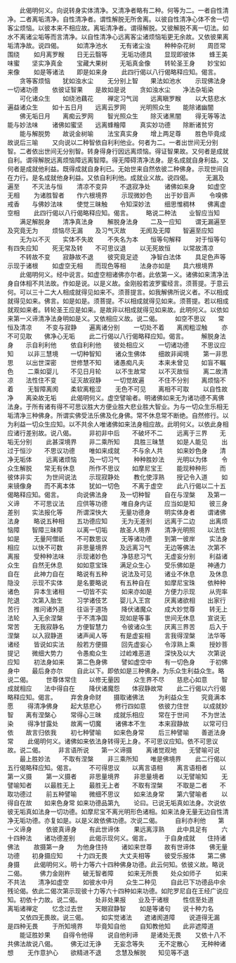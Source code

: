 <!-- { "loadSidebar": true } -->
　　此偈明何义。向说转身实体清净。又清净者略有二种。何等为二。一者自性清净。二者离垢清净。自性清净者。谓性解脱无所舍离。以彼自性清净心体不舍一切客尘烦恼。以彼本来不相应故。离垢清净者。谓得解脱。又彼解脱不离一切法。如水不离诸尘垢等而言清净。以自性清净心远离客尘诸烦恼垢更无余故。又依彼果离垢清净故。说四偈。
　　如清净池水　　无有诸尘浊
　　种种杂花树　　周匝常围绕
　　如月离罗睺　　日无云翳等
　　无垢功德具　　显现即彼体
　　蜂王美味蜜　　坚实净真金
　　宝藏大果树　　无垢真金像
　　转轮圣王身　　妙宝如来像
　　如是等诸法　　即是如来身
　　此四行偈以八行偈略释应知。偈言。
　　贪等客烦恼　　犹如浊水尘
　　无分别上智　　果法如池水
　　示现佛法身　　一切诸功德
　　依彼证智果　　是故如是说
　　贪如浊水尘　　净法杂垢染
　　可化诸众生　　如绕池藕花
　　禅定习气润　　远离瞋罗睺
　　以大慈悲水　　遍益诸众生
　　如十五日月　　远离云罗网
　　光明照众生　　能除诸幽闇
　　佛无垢日月　　离痴云罗网
　　智光照众生　　除灭诸黑闇
　　得无等等法　　能与妙法味
　　诸佛如蜜坚　　远离蜂糩障
　　真实妙功德　　除断诸贫穷
　　能与解脱势　　故说金树喻
　　法宝真实身　　增上两足尊
　　胜色毕竟成　　故说后三喻
　　又向说以二种智依自利利他业。何者为二。一者出世间无分别智。二者依出世间无分别智。转身得身行因远离烦恼。得证智果故。又何者是成就自利。谓得解脱远离烦恼障远离智障。得无障碍清净法身。是名成就自身利益。又何者是成就他利益。既得成就自身利已。无始世来自然依彼二种佛身。示现世间自在力行。是名成就他身利益。又依自利利他。成就业义故。说四偈。
　　无漏及遍至　　不灭法与恒
　　清凉不变异　　不退寂净处
　　诸佛如来身　　如虚空无相
　　为诸胜智者　　作六根境界
　　示现微妙色　　出于妙音声
　　令嗅佛戒香　　与佛妙法味
　　使觉三昧触　　令知深妙法
　　细思惟稠林　　佛离虚空相
　　此四行偈以八行偈略释应知。偈言。
　　略说二种法　　业智应当知
　　满足解脱身　　清净真法身
　　解脱身法身　　二及一应知
　　谓无漏遍至　　及究竟无为
　　烦恼尽无漏　　及习气灭故
　　无阂及无障　　智遍至应知
　　无为以不灭　　实体不失故
　　不失名为本　　恒等句解释
　　对于恒等句　　有四失应知
　　死无常及转　　不可思议退
　　以无死故恒　　以常故清凉
　　不转故不变　　寂静故不退
　　彼究竟足迹　　净智白法体
　　具足色声等　　示现于诸根
　　如虚空无相　　而现色等相
　　法身亦如是　　具六根境界
　　此偈明何义。经中说言。如虚空相诸佛亦尔者。此依第一义。诸佛如来清净法身自体相不共法故。作如是说。以是义故。金刚般若波罗蜜经言。须菩提。于意云何。可以三十二大人相成就得见如来不。须菩提言。如我解佛所说义者。不以相成就得见如来。佛言。如是如是。须菩提。不以相成就得见如来。须菩提。若以相成就观如来者。转轮圣王应是如来。是故非以相成就得见如来故。此明何义。以依如来第一义谛清净法身明如是义。又依相应义故。说二偈。
　　如空不思议　　常恒及清凉
　　不变与寂静　　遍离诸分别
　　一切处不着　　离阂粗涩触
　　亦不可见取　　佛净心无垢
　　此二行偈以八行偈略释应知。偈言。
　　解脱身法身　　示自利利他
　　依自利利他　　彼处相应义
　　一切诸功德　　不思议应知
　　以非三慧境　　一切种智知
　　诸众生佛体　　细故非闻境
　　第一非思思　　以出世深密
　　世修慧不知　　诸愚痴凡夫
　　本来未曾见　　如盲不瞩色
　　二乘如婴儿　　不见日月轮
　　以不生故常　　以不灭故恒
　　离二故清凉　　法性住不变
　　证灭故寂静　　一切觉故遍
　　不住不分别　　离烦恼不着
　　无智障离阂　　柔软离粗涩
　　无色不可见　　离相不可取
　　以自性故净　　离染故无垢
　　此偈明何义。虚空譬喻者。明诸佛如来无为诸功德不离佛法身。于所有诸有得不可思议胜大方便业胜大悲业胜大智业。为与一切众生乐相无垢清净三种佛身。所谓实佛受法乐佛及化身佛。常不休息常不断绝。自然修行。以为利益一切众生应知。以不共余人唯诸佛如来法身相应故。此明何义。以依此身相应诸行差别故。说八偈。
　　非初非中后　　不破坏不二
　　远离于三界　　无垢无分别
　　此甚深境界　　非二乘所知
　　具胜三昧慧　　如是人能见
　　出过于恒沙　　不思议功德
　　唯如来成就　　不与余人共
　　如来妙色身　　清净无垢体
　　远离诸烦恼　　及一切习气
　　种种胜妙法　　光明以为体
　　令众生解脱　　常无有休息
　　所作不思议　　如摩尼宝王
　　能现种种形　　而彼体非实
　　为世间说法　　示现寂静处
　　教化使淳熟　　授记令入道
　　如来镜像身　　而不离本体
　　犹如一切色　　不离于虚空
　　此八行偈以二十五偈略释应知。偈言。
　　向说佛法身　　及一切种智
　　自在与涅槃　　及第一义谛
　　不可思议法　　应供等功德
　　唯自身内证　　应当如是知
　　彼三身差别　　实法报化等
　　所谓深快大　　无量功德身
　　明实体身者　　谓诸佛法身
　　略说五种相　　五功德应知
　　无为无差别　　远离于二边
　　出离烦恼障　　智障三昧障
　　以离一切垢　　故圣人境界
　　清净光明照　　以法性如是
　　无量阿僧祇　　不可数思议
　　无等诸功德　　到第一彼岸
　　实法身相应　　以快不可数
　　非思量境界　　及远离习气
　　无边等佛法　　次第不离报
　　受种种法味　　示现诸妙色
　　净慈悲习气　　无虚妄分别
　　利益诸众生　　自然无休息
　　如如意宝珠　　满足众生心
　　受乐佛如是　　神通力自在
　　此神力自在　　略说有五种
　　说法及可见　　诸业不休息
　　及休息隐没　　示现不实体
　　是名要略说　　有五种自在
　　如摩尼宝珠　　依种种诸色
　　异本生诸相　　一切皆不实
　　如来亦如是　　方便力示现
　　从兜率陀退　　次第入胎生
　　习学诸伎艺　　婴儿入王宫
　　厌离诸欲相　　出家行苦行
　　推问诸外道　　往诣于道场
　　降伏诸魔众　　成大妙觉尊
　　转无上法轮　　入无余涅槃
　　于不清净国　　现如是等事
　　世间无休息　　宣说无常苦
　　无我寂静名　　方便智慧力
　　令彼诸众生　　厌离三界苦
　　后入于涅槃　　以入寂静道
　　诸声闻人等　　有是虚妄相
　　言我得涅槃　　法华等诸经
　　皆说如实法　　般若方便摄
　　回先虚妄心　　令淳熟上乘
　　授妙菩提记　　微细大势力
　　令愚痴众生　　过崄难恶道
　　深快及以大　　次第说应知
　　初法身如来　　第二色身佛
　　譬如虚空中　　有一切色身
　　于初佛身中　　最后身亦尔
　　自此以下。即依如是三种佛身。为乐众生利益众生。略说二偈。
　　世尊体常住　　以修无量因
　　众生界不尽　　慈悲心如意
　　智成就相应　　法中得自在
　　降伏诸魔怨　　体寂静故常
　　此二行偈以六行偈略释应知。偈言。
　　弃舍身命财　　摄取诸佛法
　　为利益众生　　究竟满本愿
　　得清净佛身　　起大慈悲心
　　修行四如意　　依彼力住世
　　以成就妙智　　离有涅槃心
　　常得心三昧　　成就乐相应
　　常在于世间　　不为世法染
　　得净甘露处　　故离一切魔
　　诸佛本不生　　本来寂静故
　　以常可归依　　故言归依我
　　初七种譬喻　　如来色身常
　　后三种譬喻　　善逝法身常
　　此偈明何义。诸佛如来依法身转得无上身。不可思议应知。依不可思议故。说二偈。
　　非言语所说　　第一义谛摄
　　离诸觉观地　　无譬喻可说
　　最上胜妙法　　不取有涅槃
　　非三乘所知　　唯是佛境界
　　此二行偈以五行偈略释应知。偈言。
　　不可得思议　　以离言语相
　　离言语相者　　以第一义摄
　　第一义摄者　　非思量境界
　　非思量境者　　以无譬喻知
　　无譬喻知者　　以最胜无上
　　最胜无上者　　不取有涅槃
　　不取是二者　　不取功德过
　　前五种譬喻　　微细不思议
　　如来法身常　　第六譬喻者
　　以得自在故　　如来色身常
如来功德品第九
　　论曰。已说无垢真如法身。次说依彼无垢真如法身一切功德。如摩尼宝不离光明形色诸相。如来法身无量无边自性清净无垢功德。亦复如是。以是义故依佛功德。次说二偈。
　　自利亦利他　　第一义谛身
　　依彼真谛身　　有此世谛体
　　果远离淳熟　　此中具足有
　　六十四种法　　诸功德差别
　　此偈示现何义。偈言。
　　于自身成就　　住持诸佛法
　　故摄第一身　　为他身住持
　　诸如来世尊　　故有世谛体
　　佛无量功德　　初身摄应知
　　十力四无畏　　大丈夫相等
　　彼受乐报体　　第二佛身摄
　　此偈明何义。明十力等六十四种佛身功德。此云何知。依彼义故。略说二偈。
　　佛力金刚杵　　破无智者障
　　如来无所畏　　处众如师子
　　如来不共法　　清净如虚空
　　如彼水中月　　众生二种见
　　自此已下功德品中余残论偈。依此二偈次第示现彼十力等六十四种如来功德。如陀罗尼自在王经广说应知。初依十力故。说二偈。
　　处非处果报　　业及于诸根
　　性信至处道　　离垢诸禅定
　　忆念过去世　　天眼寂静智
　　如是等诸句　　说十种力名
　　又依四无畏故。说三偈。
　　如实觉诸法　　遮诸阂道障
　　说道得无漏　　是四种无畏
　　于所知境界　　毕竟知自他
　　自知教他知　　此非遮障道
　　能证胜妙果　　自得令他得
　　说自他利谛　　是诸处无畏
　　又依十八不共佛法故说八偈。
　　佛无过无诤　　无妄念等失
　　无不定散心　　无种种诸想
　　无作意护心　　欲精进不退
　　念慧及解脱　　知见等不退
